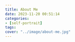 ```yaml
---
title: About Me
date: 2023-11-20 00:51:14
categories:
- [self-portrait]
tags:
cover: "../image/about-me.jpg"
---
```

